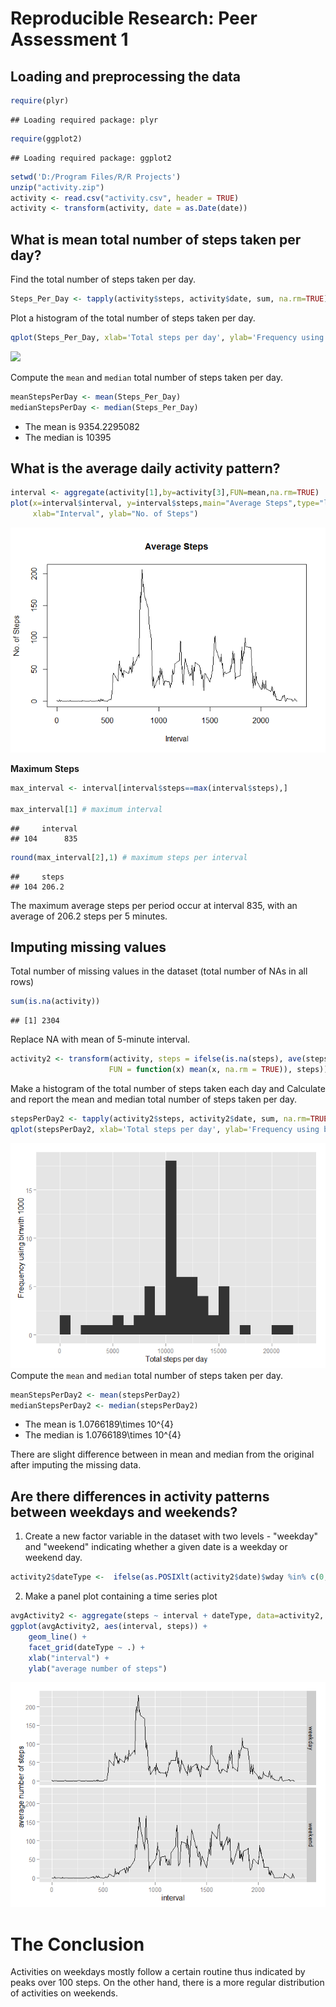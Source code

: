 # Reproducible Research: Peer Assessment 1


## Loading and preprocessing the data


```r
require(plyr)
```

```
## Loading required package: plyr
```

```r
require(ggplot2)
```

```
## Loading required package: ggplot2
```

```r
setwd('D:/Program Files/R/R Projects')
unzip("activity.zip")
activity <- read.csv("activity.csv", header = TRUE)
activity <- transform(activity, date = as.Date(date))
```

## What is mean total number of steps taken per day?

Find the total number of steps taken per day.

```r
Steps_Per_Day <- tapply(activity$steps, activity$date, sum, na.rm=TRUE)
```

Plot a histogram of the total number of steps taken per day.

```r
qplot(Steps_Per_Day, xlab='Total steps per day', ylab='Frequency using binwith 1000', binwidth=1000)
```

![](PA1_template_files/figure-html/unnamed-chunk-3-1.png) 

Compute the `mean` and `median` total number of steps taken per day.

```r
meanStepsPerDay <- mean(Steps_Per_Day)
medianStepsPerDay <- median(Steps_Per_Day)
```

- The mean is 9354.2295082
- The median is 10395

## What is the average daily activity pattern?

```r
interval <- aggregate(activity[1],by=activity[3],FUN=mean,na.rm=TRUE)
plot(x=interval$interval, y=interval$steps,main="Average Steps",type="l",
     xlab="Interval", ylab="No. of Steps")
```

![](PA1_template_files/figure-html/unnamed-chunk-5-1.png) 

**Maximum Steps**


```r
max_interval <- interval[interval$steps==max(interval$steps),]

max_interval[1] # maximum interval
```

```
##     interval
## 104      835
```

```r
round(max_interval[2],1) # maximum steps per interval
```

```
##     steps
## 104 206.2
```

The maximum average steps per period occur at interval 835, with an average of 206.2 steps per 5 minutes.

## Imputing missing values

Total number of missing values in the dataset (total number of NAs in all rows)

```r
sum(is.na(activity))
```

```
## [1] 2304
```
Replace NA with mean of 5-minute interval.

```r
activity2 <- transform(activity, steps = ifelse(is.na(steps), ave(steps, interval, 
                      FUN = function(x) mean(x, na.rm = TRUE)), steps))
```
Make a histogram of the total number of steps taken each day and Calculate and report the mean and median total number of steps taken per day.


```r
stepsPerDay2 <- tapply(activity2$steps, activity2$date, sum, na.rm=TRUE)
qplot(stepsPerDay2, xlab='Total steps per day', ylab='Frequency using binwith 1000', binwidth=1000)
```

![](PA1_template_files/figure-html/unnamed-chunk-9-1.png) 
Compute the `mean` and `median` total number of steps taken per day.

```r
meanStepsPerDay2 <- mean(stepsPerDay2)
medianStepsPerDay2 <- median(stepsPerDay2)
```
- The mean is 1.0766189\times 10^{4}
- The median is 1.0766189\times 10^{4}

There are slight difference between in mean and median from the original after imputing the missing data.

## Are there differences in activity patterns between weekdays and weekends?

1. Create a new factor variable in the dataset with two levels - "weekday" and "weekend" indicating whether a given date is a weekday or weekend day.


```r
activity2$dateType <-  ifelse(as.POSIXlt(activity2$date)$wday %in% c(0,6), 'weekend', 'weekday')
```

2. Make a panel plot containing a time series plot


```r
avgActivity2 <- aggregate(steps ~ interval + dateType, data=activity2, mean)
ggplot(avgActivity2, aes(interval, steps)) + 
    geom_line() + 
    facet_grid(dateType ~ .) +
    xlab("interval") + 
    ylab("average number of steps")
```

![](PA1_template_files/figure-html/unnamed-chunk-12-1.png) 
# The Conclusion
Activities on weekdays mostly follow a certain routine thus indicated by peaks over 100 steps. On the other hand, there is a more regular distribution of activities on weekends.
